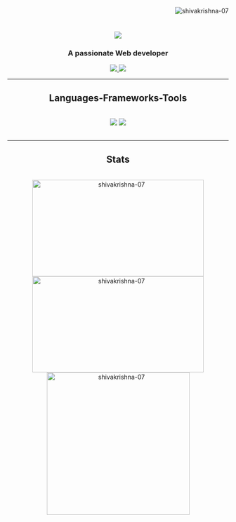 <p align="right"> <img src="https://komarev.com/ghpvc/?username=shivakrishna-07&label=Profile%20views&color=0e75b6&style=flat" alt="shivakrishna-07" /> </p>
<h1 align="center">
    <img src="https://readme-typing-svg.herokuapp.com/?font=Righteous&size=35&center=true&vCenter=true&width=500&height=70&color=blue&duration=3000&lines=Hi+There!+👋;+Myself++Ramakrishna!;" />
</h1>

<h3 align="center">A passionate Web developer</h3>

<div align="center"> 
  <a href="https://www.linkedin.com/in/shivaaa07/" target="_blank">
    <img src="https://img.shields.io/badge/LinkedIn-0077B5?style=for-the-badge&logo=linkedin&logoColor=white" target="_blank" />
  </a>
  <a href="https://shivakrishna-07.github.io/Portfolio/" target="_blank">
     <img src="https://img.shields.io/badge/Portfolio-FF5722?style=for-the-badge&logo=todoist&logoColor=white" target="_blank" /> 
  </a>
</div>

 <hr/>
 
<h2 align="center"> Languages-Frameworks-Tools </h2>
<br/>
<div align="center">
    <img src="https://skillicons.dev/icons?i=cpp,react,mui,html,css,vscode,github,tailwind,git,bootstrap" />
    <img src="https://skillicons.dev/icons?i=firebase,nodejs,python,javascript,typescript,express,mongodb,c,java,nextjs,mysql,redux" /><br>
</div>

<br/>
<hr/>

<h2 align="center"> Stats </h2>
<br>
<div align=center>
<img width=390 height=220 src="https://github-readme-streak-stats.herokuapp.com/?user=shivakrishna-07&theme=react&border_radius=10" alt="shivakrishna-07" />
<img width=390 height=219 src="https://github-readme-stats.vercel.app/api?username=shivakrishna-07&show_icons=true&theme=react&rank_icon=github&border_radius=10" alt="shivakrishna-07" />
<br/>
<img width=325 align="center" src="https://github-readme-stats.vercel.app/api/top-langs?username=shivakrishna-07&show_icons=true&locale=en&layout=compact&theme=react&border_radius=10&size_weight=0.5&count_weight=0.5&exclude_repo=github-readme-stats" alt="shivakrishna-07" />
</div>
